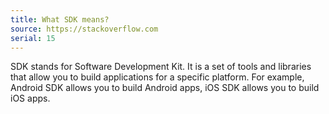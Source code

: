 ```yaml
---
title: What SDK means?
source: https://stackoverflow.com
serial: 15
---
```


SDK stands for Software Development Kit. It is a set of tools and libraries that allow you to build applications for a specific platform. For example, Android SDK allows you to build Android apps, iOS SDK allows you to build iOS apps.
